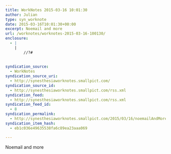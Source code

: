 ```yaml
---
title: WorkNotes 2015-03-16 10:01:30
author: Julian
type: syn_worknote
date: 2015-03-16T10:01:30+00:00
excerpt: Noemail and more
url: /worknotes/worknotes-2015-03-16-100130/
enclosure:
  - |
    |
        //?#
        
        
syndication_source:
  - WorkNotes
syndication_source_uri:
  - http://synesthesiaworknotes.smallpict.com/
syndication_source_id:
  - http://synesthesiaworknotes.smallpict.com/rss.xml
syndication_feed:
  - http://synesthesiaworknotes.smallpict.com/rss.xml
syndication_feed_id:
  - 8
syndication_permalink:
  - http://synesthesiaworknotes.smallpict.com/2015/03/16/noemailAndMore.html
syndication_item_hash:
  - eb1c036e49635538fa6c89ea23aaa069

---
```

Noemail and more